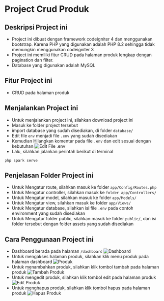 # Project Crud Produk

## Deskripsi Project ini

- Project ini dibuat dengan framework codeigniter 4 dan menggunakan bootstrap. Karena PHP yang digunakan adalah PHP 8.2 sehingga tidak memungkin menggunakan codeigniter 3
- Project ini memiliki fitur CRUD pada halaman produk lengkap dengan pagination dan filter.
- Database yang digunakan adalah MySQL

## Fitur Project ini

- CRUD pada halaman produk

## Menjalankan Project ini

- Untuk menjalankan project ini, silahkan download project ini
- Masuk ke folder project tersebut
- import database yang sudah disediakan, di folder `database/`
- Edit file `env` menjadi file `.env` yang sudah disediakan
- Kemudian Hilangkan komentar pada file `.env` dan edit sesuai dengan kebutuhan
  ![Edit File .env](https://pbs.twimg.com/media/GiuO_9ya0AEWHFL?format=png&name=small)
- Lalu, silahkan jalankan perintah berikut di terminal

```
php spark serve
```

## Penjelasan Folder Project ini

- Untuk Mengatur route, silahkan masuk ke folder `app/Config/Routes.php`
- Untuk Mengatur controller, silahkan masuk ke `folder app/Controllers/`
- Untuk Mengatur model, silahkan masuk ke folder `app/Models/`
- Untuk Mengatur view, silahkan masuk ke folder `app/Views/`
- Untuk Mengatur database, silahkan isi file `.env` pada contoh environment yang sudah disediakan
- Untuk Mengatur folder public, silahkan masuk ke folder `public/`, dan isi folder tersebut dengan folder assets yang sudah disediakan

## Cara Penggunaan Project ini

- Dashboard berada pada halaman `/dashboard`
  ![Dashboard](https://pbs.twimg.com/media/GiuNgGObQAAXwuN?format=jpg&name=large)
- Untuk mengakses halaman produk, silahkan klik menu produk pada halaman dashboard
  ![Produk](https://pbs.twimg.com/media/GiuNiuPawAECJkj?format=jpg&name=large)
- Untuk menambahkan produk, silahkan klik tombol tambah pada halaman produk
  ![Tambah Produk](https://pbs.twimg.com/media/GiuNlLlbcAAgPjH?format=jpg&name=large)
- Untuk mengedit produk, silahkan klik tombol edit pada halaman produk
  ![Edit Produk](https://pbs.twimg.com/media/GiuNn-MbIAAGuyP?format=jpg&name=large)
- Untuk menghapus produk, silahkan klik tombol hapus pada halaman produk
  ![Hapus Produk](https://pbs.twimg.com/media/GiuNr9gbIAAlzbm?format=jpg&name=large)

